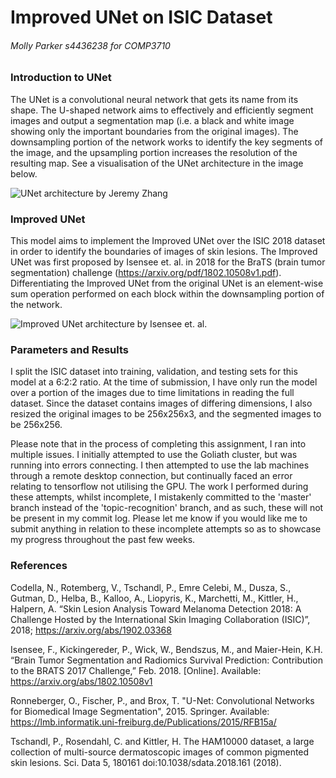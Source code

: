 # Improved UNet on ISIC Dataset
###### Molly Parker s4436238 for COMP3710 

### Introduction to UNet

The UNet is a convolutional neural network that gets its name from its shape. The U-shaped network aims to effectively and efficiently segment images and output a segmentation map (i.e. a black and white image showing only the important boundaries from the original images). The downsampling portion of the network works to identify the key segments of the image, and the upsampling portion increases the resolution of the resulting map. See a visualisation of the UNet architecture in the image below.

![UNet architecture by Jeremy Zhang](https://miro.medium.com/max/1838/1*f7YOaE4TWubwaFF7Z1fzNw.png)

### Improved UNet

This model aims to implement the Improved UNet over the ISIC 2018 dataset in order to identify the boundaries of images of skin lesions. The Improved UNet was first proposed by Isensee et. al. in 2018 for the BraTS (brain tumor segmentation) challenge (https://arxiv.org/pdf/1802.10508v1.pdf). Differentiating the Improved UNet from the original UNet is an element-wise sum operation performed on each block within the downsampling portion of the network. 

![Improved UNet architecture by Isensee et. al.](https://user-images.githubusercontent.com/64070555/140685643-f7781184-baf4-4d88-92bc-eb00d5ecf667.PNG)

### Parameters and Results

I split the ISIC dataset into training, validation, and testing sets for this model at a 6:2:2 ratio. At the time of submission, I have only run the model over a portion of the images due to time limitations in reading the full dataset. Since the dataset contains images of differing dimensions, I also resized the original images to be 256x256x3, and the segmented images to be 256x256. 

Please note that in the process of completing this assignment, I ran into multiple issues. I initially attempted to use the Goliath cluster, but was running into errors connecting. I then attempted to use the lab machines through a remote desktop connection, but continually faced an error relating to tensorflow not utilising the GPU. The work I performed during these attempts, whilst incomplete, I mistakenly committed to the 'master' branch instead of the 'topic-recognition' branch, and as such, these will not be present in my commit log. Please let me know if you would like me to submit anything in relation to these incomplete attempts so as to showcase my progress throughout the past few weeks. 

### References

Codella, N., Rotemberg, V., Tschandl, P., Emre Celebi, M., Dusza, S., Gutman, D., Helba, B., Kalloo, A., Liopyris, K., Marchetti, M., Kittler, H., Halpern, A. “Skin Lesion Analysis Toward Melanoma Detection 2018: A Challenge Hosted by the International Skin Imaging Collaboration (ISIC)”, 2018; https://arxiv.org/abs/1902.03368

Isensee, F., Kickingereder, P., Wick, W., Bendszus, M., and Maier-Hein, K.H. “Brain Tumor Segmentation and Radiomics Survival Prediction: Contribution to the BRATS 2017 Challenge,” Feb. 2018. [Online]. Available: https://arxiv.org/abs/1802.10508v1

Ronneberger, O., Fischer, P., and Brox, T. "U-Net: Convolutional Networks for Biomedical Image Segmentation", 2015. Springer. Available: https://lmb.informatik.uni-freiburg.de/Publications/2015/RFB15a/

Tschandl, P., Rosendahl, C. and Kittler, H. The HAM10000 dataset, a large collection of multi-source dermatoscopic images of common pigmented skin lesions. Sci. Data 5, 180161 doi:10.1038/sdata.2018.161 (2018).
